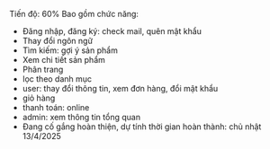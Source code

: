Tiến độ: 60%
Bao gồm chức năng: 
- Đăng nhập, đăng ký: check mail, quên mật khẩu
- Thay đổi ngôn ngữ
- Tìm kiếm: gợi ý sản phẩm
- Xem chi tiết sản phẩm
- Phân trang
- lọc theo danh mục
- user: thay đổi thông tin, xem đơn hàng, đổi mật khẩu
- giỏ hàng
- thanh toán: online
- admin: xem thông tin tổng quan
- Đang cố gắng hoàn thiện, dự tính thời gian hoàn thành: chủ nhật 13/4/2025
